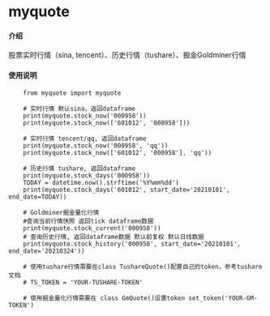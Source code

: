 # myquote

#### 介绍
股票实时行情（sina, tencent）、历史行情（tushare）、掘金Goldminer行情

#### 使用说明

        from myquote import myquote

        # 实时行情 默认sina，返回dataframe
        print(myquote.stock_now('000958'))
        print(myquote.stock_now(['601012', '000958']))

        # 实时行情 tencent/qq, 返回dataframe
        print(myquote.stock_now('000958', 'qq'))
        print(myquote.stock_now(['601012', '000958'], 'qq'))

        # 历史行情 tushare, 返回dataframe
        print(myquote.stock_days('000958'))
        TODAY = datetime.now().strftime('%Y%mm%dd')
        print(myquote.stock_days('601012', start_date='20210101', end_date=TODAY))

        # Goldminer掘金量化行情
        #查询当前行情快照 返回tick dataframe数据
        print(myquote.stock_current('000958'))
        # 查询历史行情, 返回dataframe数据 默认前复权 默认日线数据
        print(myquote.stock_history('000958', start_date='20210101', end_date='20210324'))

        # 使用tushare行情需要在class TushareQuote()配置自己的token，参考tushare文档
        # TS_TOKEN = 'YOUR-TUSHARE-TOKEN'

        # 使用掘金量化行情需要在 class GmQuote()设置token set_token('YOUR-GM-TOKEN')